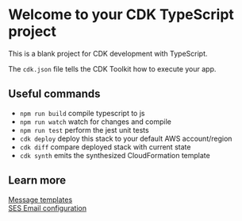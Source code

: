 # Welcome to your CDK TypeScript project

This is a blank project for CDK development with TypeScript.

The `cdk.json` file tells the CDK Toolkit how to execute your app.

## Useful commands

* `npm run build`   compile typescript to js
* `npm run watch`   watch for changes and compile
* `npm run test`    perform the jest unit tests
* `cdk deploy`      deploy this stack to your default AWS account/region
* `cdk diff`        compare deployed stack with current state
* `cdk synth`       emits the synthesized CloudFormation template

## Learn more 
[Message templates](https://docs.aws.amazon.com/cognito/latest/developerguide/cognito-user-pool-settings-message-templates.html)  
[SES Email configuration](https://docs.aws.amazon.com/cognito/latest/developerguide/user-pool-email.html#user-pool-email-developer)  